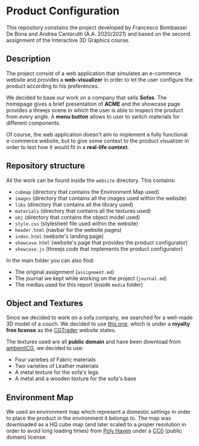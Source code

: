 # Product Configuration

This repository constains the project developed by Francesco Bombassei De Bona and Andrea Cantarutti (A.A. 2020/2021) and based on the second assignment of the Interactive 3D Graphics course.

## Description

The project consist of a web application that simulates an e-commerce website and provides a **web-visualizer** in order to let the user configure the product according to his preferences. 

We decided to base our work on a company that sells **Sofas**. The homepage gives a brief presentation of **ACME** and the showcase page provides a threejs scene in which the user is able to inspect the product from every angle. A **menu button** allows to user to switch materials for different components.

Of course, the web application doesn't aim to implement a fully functional e-commerce website, but to give some context to the product visualizer in order to test how it would fit in a **real-life context**. 

## Repository structure

All the work can be found inside the `website` directory. This contains: 

- `cubmap` (directory that contains the Environment Map used)
- `images` (directory that contains all the images used within the website)
- `libs` (directory that contains all the library used)
- `materials` (directory that contains all the textures used)
- `obj` (directory that contains the object model used)
- `style.css` (stylesheet file used within the website)
- `header.html` (navbar for the website pages)
- `index.html` (website's landing page)
- `showcase.html` (website's page that provides the product configurator)
- `showcase.js` (threejs code that implements the product configurator)

In the main folder you can also find: 

- The original assignment (`assignment.md`)
- The journal we kept while working on the project (`journal.md`)
- The medias used for this report (inside `media` folder)

## Object and Textures

Since we decided to work on a sofa company, we searched for a well-made 3D model of a couch. We decided to use [this one](https://www.cgtrader.com/free-3d-models/furniture/sofa/couch-williams-302), which is under a **royalty free license** as the [CGTrader](https://www.cgtrader.com/) website states. 

The textures used are all **public domain** and have been download from [ambientCG](https://ambientcg.com/), we decided to use: 

- Four varieties of Fabric materials
- Two varieties of Leather materials
- A metal texture for the sofa's legs
- A metal and a wooden texture for the sofa's base 

## Environment Map 

We used an environment map which represent a domestic settings in order to place the product in the environment it belongs to. The map was downloaded as a HQ cube map (and later scaled to a proper resolution in order to avoid long loading times) from [Poly Haven](https://polyhaven.com/a/studio_country_hall) under a [CC0](https://wiki.creativecommons.org/wiki/CC0_FAQ) (public domain) license.




